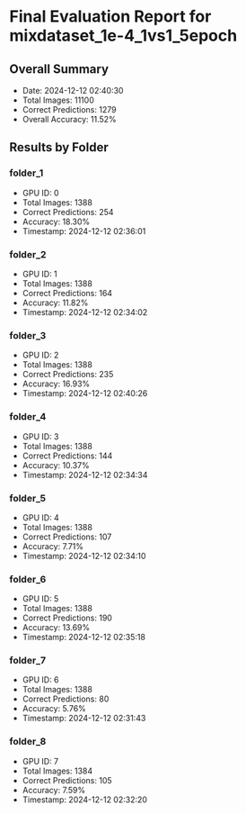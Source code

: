 # Final Evaluation Report for mixdataset_1e-4_1vs1_5epoch

## Overall Summary
- Date: 2024-12-12 02:40:30
- Total Images: 11100
- Correct Predictions: 1279
- Overall Accuracy: 11.52%

## Results by Folder

### folder_1
- GPU ID: 0
- Total Images: 1388
- Correct Predictions: 254
- Accuracy: 18.30%
- Timestamp: 2024-12-12 02:36:01

### folder_2
- GPU ID: 1
- Total Images: 1388
- Correct Predictions: 164
- Accuracy: 11.82%
- Timestamp: 2024-12-12 02:34:02

### folder_3
- GPU ID: 2
- Total Images: 1388
- Correct Predictions: 235
- Accuracy: 16.93%
- Timestamp: 2024-12-12 02:40:26

### folder_4
- GPU ID: 3
- Total Images: 1388
- Correct Predictions: 144
- Accuracy: 10.37%
- Timestamp: 2024-12-12 02:34:34

### folder_5
- GPU ID: 4
- Total Images: 1388
- Correct Predictions: 107
- Accuracy: 7.71%
- Timestamp: 2024-12-12 02:34:10

### folder_6
- GPU ID: 5
- Total Images: 1388
- Correct Predictions: 190
- Accuracy: 13.69%
- Timestamp: 2024-12-12 02:35:18

### folder_7
- GPU ID: 6
- Total Images: 1388
- Correct Predictions: 80
- Accuracy: 5.76%
- Timestamp: 2024-12-12 02:31:43

### folder_8
- GPU ID: 7
- Total Images: 1384
- Correct Predictions: 105
- Accuracy: 7.59%
- Timestamp: 2024-12-12 02:32:20

